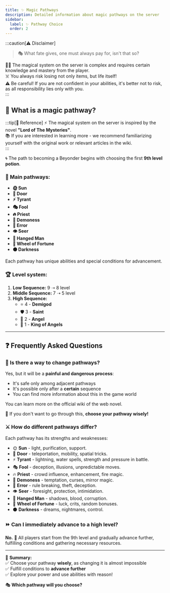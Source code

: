 ```yaml
---
title: ✨ Magic Pathways
description: Detailed information about magic pathways on the server
sidebar: 
  label: ✨ Pathway Choice
  order: 2
---
```


:::caution[⚠️ Disclaimer]
> 🎭 What fate gives, one must always pay for, isn't that so?

🧙‍♂️ The magical system on the server is complex and requires certain knowledge and mastery from the player.  
☠️ You always risk losing not only items, but life itself!  
⚠️ Be careful! If you are not confident in your abilities, it's better not to risk, as all responsibility lies only with you.  
:::

## 🔮 What is a magic pathway?

:::tip[📖 Reference]
⚡ The magical system on the server is inspired by the novel **"Lord of The Mysteries"**.  
📚 If you are interested in learning more - we recommend familiarizing yourself with the original work or relevant articles in the wiki.  
:::

🌀 The path to becoming a Beyonder begins with choosing the first **9th level potion**.

### 📜 Main pathways:
- **🌞 Sun**
- **🌌 Door**
- **⚡ Tyrant**
- **🎭 Fool**
- **🔥 Priest**
- **💫 Demoness**
- **🔄 Error**
- **👁️ Seer**
- **🧟 Hanged Man**
- **🎲 Wheel of Fortune**
- **⚫ Darkness**

Each pathway has unique abilities and special conditions for advancement.

### 🏆 Level system:
1. **Low Sequence:** 9 ➝ 8 level
2. **Middle Sequence:** 7 ➝ 5 level
3. **High Sequence:**
    - ⭐ 4 - **Demigod**
    - 🛡️ 3 - **Saint**
    - 👼 2 - **Angel**
    - 👑 1 - **King of Angels**

---

## ❓ Frequently Asked Questions

### 🔄 Is there a way to change pathways?
Yes, but it will be a **painful and dangerous process**:
- It's safe only among adjacent pathways
- It's possible only after a **certain** sequence
- You can find more information about this in the game world
 

You can learn more on the official wiki of the web novel. 

👀 If you don't want to go through this, **choose your pathway wisely!**

### ⚔️ How do different pathways differ?
Each pathway has its strengths and weaknesses:
- 🌞 **Sun** - light, purification, support.
- 🌌 **Door** - teleportation, mobility, spatial tricks.
- ⚡ **Tyrant** - lightning, water spells, strength and pressure in battle.
- 🎭 **Fool** - deception, illusions, unpredictable moves.
- 🔥 **Priest** - crowd influence, enhancement, fire magic.
- 💫 **Demoness** - temptation, curses, mirror magic.
- 🔄 **Error** - rule breaking, theft, deception.
- 👁️ **Seer** - foresight, protection, intimidation.
- 🧟 **Hanged Man** - shadows, blood, corruption.
- 🎲 **Wheel of Fortune** - luck, crits, random bonuses.
- ⚫ **Darkness** - dreams, nightmares, control.

### ⏩ Can I immediately advance to a high level?
**No.** 🚫 All players start from the 9th level and gradually advance further, fulfilling conditions and gathering necessary resources.

---
📌 **Summary:**  
✅ Choose your pathway **wisely**, as changing it is almost impossible  
✅ Fulfill conditions to **advance further**  
✅ Explore your power and use abilities with reason!

🎭 **Which pathway will you choose?**